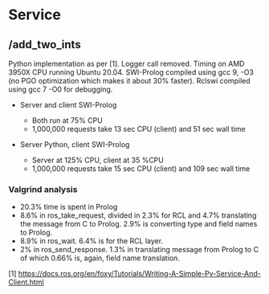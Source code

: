 # Service

## /add_two_ints

Python implementation as per [1].  Logger   call  removed. Timing on AMD
3950X CPU running Ubuntu 20.04. SWI-Prolog compiled using gcc 9, -O3 (no
PGO optimization which makes it about 30% faster). Rclswi compiled using
gcc 7 -O0 for debugging.

  - Server and client SWI-Prolog
    - Both run at 75% CPU
    - 1,000,000 requests take 13 sec CPU (client) and 51 sec wall time

  - Server Python, client SWI-Prolog
    - Server at 125% CPU, client at 35 %CPU
    - 1,000,000 requests take 15 sec CPU (client) and 109 sec wall time

### Valgrind analysis

  - 20.3% time is spent in Prolog
  - 8.6% in ros_take_request, divided in 2.3% for RCL and 4.7% translating
    the message from C to Prolog.  2.9% is converting type and field names
    to Prolog.
  - 8.9% in ros_wait.  6.4% is for the RCL layer.
  - 2% in ros_send_response.  1.3% in translating message from Prolog to C
    of which 0.66% is, again, field name translation.


[1] https://docs.ros.org/en/foxy/Tutorials/Writing-A-Simple-Py-Service-And-Client.html
